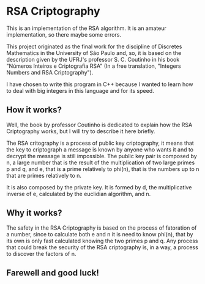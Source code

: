 # RSA Criptography
This is an implementation of the RSA algorithm. It is an 
amateur implementation, so there maybe some errors.

This project originated as the final work for the discipline 
of Discretes Mathematics in the University of São Paulo and, 
so, it is based on the description given by the UFRJ's 
professor S. C. Coutinho in his book "Números Inteiros e 
Criptografia RSA" (In a free translation, "Integers Numbers 
and RSA Criptography").

I have chosen to write this program in C++ because I wanted to 
learn how to deal with big integers in this language and for 
its speed.

## How it works?
Well, the book by professor Coutinho is dedicated to explain 
how the RSA Criptography works, but I will try to describe it
here briefly.

The RSA critography is a process of public key criptography, it
means that the key to criptograph a message is known by anyone
who wants it and to decrypt the message is still impossible. 
The public key pair is composed by n, a large number that is 
the result of the multiplication of two large primes p and q, 
and e, that is a prime relatively to phi(n), that is the 
numbers up to n that are primes relatively to n.

It is also composed by the private key. It is formed by d, the
multiplicative inverse of e, calculated by the euclidian 
algorithm, and n. 

## Why it works?
The safety in the RSA Criptography is based on the process of 
fatoration of a number, since to calculate both e and n it is 
need to know phi(n), that by its own is only fast calculated 
knowing the two primes p and q. Any process that could break 
the security of the RSA criptography is, in a way, a process 
to discover the factors of n.

## Farewell and good luck!